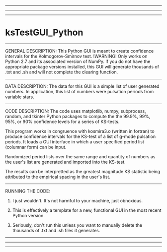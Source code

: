___________________________________________________________________________________________________________________________________________________________________
___________________________________________________________________________________________________________________________________________________________________
___________________________________________________________________________________________________________________________________________________________________
# ksTestGUI_Python

___________________________________________________________________________________________________________________________________________________________________
GENERAL DESCRIPTION:
This Python GUI is meant to create confidence intervals for the Kolmogorov-Smirnov test. !WARNING! Only works on Python 2.7 and its associated version of NumPy. If you do not have the appropriate package versions installed, this GUI will generate thousands of .txt and .sh and will not complete the clearing function. 

___________________________________________________________________________________________________________________________________________________________________
DATA DESCRIPTION:
The data for this GUI is a simple list of user generated numbers. In application, this list of numbers were pulsation periods from variable stars.   

___________________________________________________________________________________________________________________________________________________________________
CODE DESCRIPTION:
The code uses matplotlib, numpy, subprocess, random, and tkinter Python packages to compute the the 99.9%, 99%, 95%, or 90% confidence levels for a series of 
KS-tests. 

This program works in congruence with kosmira3.o (written in fortran) to produce confidence intervals for the KS-test of a list of g-mode pulsation periods. 
It loads a GUI interface in which a user specified period list (columnar form) can be input. 

Randomized period lists over the same range and quantity of numbers as the user's list are generated and imported into the KS-test.  

The results can be interpretted as the greatest magnitude KS statistic being attributed to the empirical spacing in the user's list. 

___________________________________________________________________________________________________________________________________________________________________
RUNNING THE CODE:
1) I just wouldn't. It's not harmful to your machine, just obnoxious. 

2) This is effectively a template for a new, functional GUI in the most recent Python version.

3) Seriously, don't run this unless you want to manually delete the thousands of .txt and .sh files it generates.

   
___________________________________________________________________________________________________________________________________________________________________
___________________________________________________________________________________________________________________________________________________________________
___________________________________________________________________________________________________________________________________________________________________
